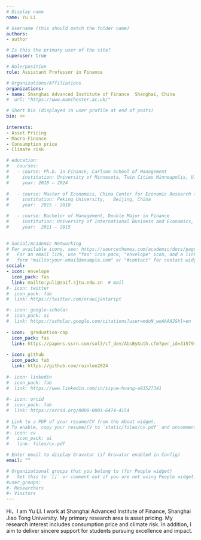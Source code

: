 ```yaml
---
# Display name
name: Yu Li

# Username (this should match the folder name)
authors:
- author

# Is this the primary user of the site?
superuser: true

# Role/position
role: Assistant Professor in Finance

# Organizations/Affiliations
organizations:
- name: Shanghai Advanced Institute of Finance 	Shanghai, China
#  url: "https://www.manchester.ac.uk/"

# Short bio (displayed in user profile at end of posts)
bio: <>
  
interests:
- Asset Pricing
- Macro-Finance
- Consumption price
- Climate risk

# education:
#   courses:
#   - course: Ph.D. in Finance, Carlson School of Management
#     institution: University of Minnesota, Twin Cities	Minneapolis, U.S
#     year: 2018 – 2024
    
#   - course: Master of Economics, China Center for Economic Research (CCER)
#     institution: Peking University,	Beijing, China
#     year:  2015 - 2018

#   - course: Bachelor of Management, Double Major in Finance
#     institution: University of International Business and Economics, 	Beijing, China
#     year:  2011 – 2015
     

# Social/Academic Networking
# For available icons, see: https://sourcethemes.com/academic/docs/page-builder/#icons
#   For an email link, use "fas" icon pack, "envelope" icon, and a link in the
#   form "mailto:your-email@example.com" or "#contact" for contact widget.
social:
- icon: envelope
  icon_pack: fas
  link: mailto:yuli@saif.sjtu.edu.cn  # mail
#- icon: twitter
#  icon_pack: fab
#  link: https://twitter.com/erawijantaript

#- icon: google-scholar
#  icon_pack: ai
#  link: https://scholar.google.com/citations?user=mdoN_woAAAAJ&hl=en
  
- icon:  graduation-cap
  icon_pack: fas
  link: https://papers.ssrn.com/sol3/cf_dev/AbsByAuth.cfm?per_id=3157945
  
- icon: github
  icon_pack: fab
  link: https://github.com/rainlee2024
  
#- icon: linkedin
#  icon_pack: fab
#  link: https://www.linkedin.com/in/siyue-huang-a93527341
  
#- icon: orcid
#  icon_pack: fab
#  link: https://orcid.org/0000-0001-6474-4154
  
# Link to a PDF of your resume/CV from the About widget.
# To enable, copy your resume/CV to `static/files/cv.pdf` and uncomment the lines below.
#- icon: cv
#   icon_pack: ai
#   link: files/cv.pdf

# Enter email to display Gravatar (if Gravatar enabled in Config)
email: ""

# Organizational groups that you belong to (for People widget)
#   Set this to `[]` or comment out if you are not using People widget.
#user_groups:
#- Researchers
#- Visitors
---
```




Hi，I am Yu LI. I work at Shanghai Advanced Institute of Finance, Shanghai Jiao Tong University. My primary research area is asset pricing. My research interest includes consumption price and climate risk. In addition, I aim to deliver sincere support for students pursuing excellence and impact.

